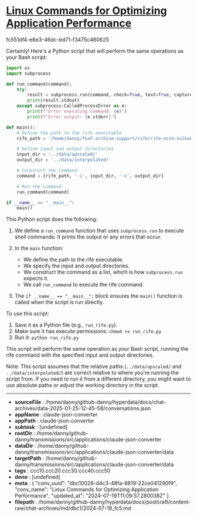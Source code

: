 # [Linux Commands for Optimizing Application Performance](https://claude.ai/chat/dbc10026-d4c3-48fa-8819-22ce041290f9)

fc551df4-e8e3-46dc-bd71-f3475c460625

 Certainly! Here's a Python script that will perform the same operations as your Bash script:

```python
import os
import subprocess

def run_command(command):
    try:
        result = subprocess.run(command, check=True, text=True, capture_output=True)
        print(result.stdout)
    except subprocess.CalledProcessError as e:
        print(f"Error executing command: {e}")
        print(f"Error output: {e.stderr}")

def main():
    # Define the path to the rife executable
    rife_path = '/home/danny/foaf-archive-support/rife/rife-ncnn-vulkan-20221029-ubuntu/rife-ncnn-vulkan'

    # Define input and output directories
    input_dir = '../data/upscaled/'
    output_dir = '../data/interpolated/'

    # Construct the command
    command = [rife_path, '-i', input_dir, '-o', output_dir]

    # Run the command
    run_command(command)

if __name__ == "__main__":
    main()
```

This Python script does the following:

1. We define a `run_command` function that uses `subprocess.run` to execute shell commands. It prints the output or any errors that occur.

2. In the `main` function:
   - We define the path to the rife executable.
   - We specify the input and output directories.
   - We construct the command as a list, which is how `subprocess.run` expects it.
   - We call `run_command` to execute the rife command.

3. The `if __name__ == "__main__":` block ensures the `main()` function is called when the script is run directly.

To use this script:

1. Save it as a Python file (e.g., `run_rife.py`).
2. Make sure it has execute permissions: `chmod +x run_rife.py`
3. Run it: `python run_rife.py`

This script will perform the same operation as your Bash script, running the rife command with the specified input and output directories.

Note: This script assumes that the relative paths (`../data/upscaled/` and `../data/interpolated/`) are correct relative to where you're running the script from. If you need to run it from a different directory, you might want to use absolute paths or adjust the working directory in the script.

---

* **sourceFile** : /home/danny/github-danny/hyperdata/docs/chat-archives/data-2025-01-25-12-45-58/conversations.json
* **appName** : claude-json-converter
* **appPath** : claude-json-converter
* **subtask** : [undefined]
* **rootDir** : /home/danny/github-danny/transmissions/src/applications/claude-json-converter
* **dataDir** : /home/danny/github-danny/transmissions/src/applications/claude-json-converter/data
* **targetPath** : /home/danny/github-danny/transmissions/src/applications/claude-json-converter/data
* **tags** : ccc10.ccc20.ccc30.ccc40.ccc50
* **done** : [undefined]
* **meta** : {
  "conv_uuid": "dbc10026-d4c3-48fa-8819-22ce041290f9",
  "conv_name": "Linux Commands for Optimizing Application Performance",
  "updated_at": "2024-07-19T11:09:57.280038Z"
}
* **filepath** : /home/danny/github-danny/hyperdata/docs/postcraft/content-raw/chat-archives/md/dbc1/2024-07-18_fc5.md